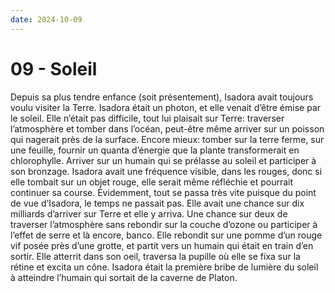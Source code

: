 ```yaml
---
date: 2024-10-09
---
```


# 09 - Soleil

Depuis sa plus tendre enfance (soit présentement), Isadora avait toujours voulu
visiter la Terre. Isadora était un photon, et elle venait d’être émise par le
soleil. Elle n’était pas difficile, tout lui plaisait sur Terre: traverser
l’atmosphère et tomber dans l’océan, peut-être même arriver sur un poisson qui
nagerait près de la surface. Encore mieux: tomber sur la terre ferme, sur une
feuille, fournir un quanta d’énergie que la plante transformerait en
chlorophylle. Arriver sur un humain qui se prélasse au soleil et participer à
son bronzage. Isadora avait une fréquence visible, dans les rouges, donc si
elle tombait sur un objet rouge, elle serait même réfléchie et pourrait
continuer sa course. Évidemment, tout se passa très vite puisque du point de
vue d’Isadora, le temps ne passait pas. Elle avait une chance sur dix milliards
d’arriver sur Terre et elle y arriva. Une chance sur deux de traverser
l’atmosphère sans rebondir sur la couche d’ozone ou participer à l’effet de
serre et là encore, banco. Elle rebondit sur une pomme d’un rouge vif posée
près d’une grotte, et partit vers un humain qui était en train d’en sortir.
Elle atterrit dans son oeil, traversa la pupille où elle se fixa sur la rétine
et excita un cône. Isadora était la première bribe de lumière du soleil à
atteindre l’humain qui sortait de la caverne de Platon.
